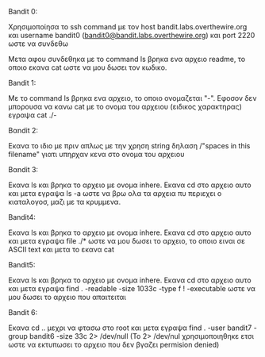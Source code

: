 Bandit 0:

Χρησιμοποίησα το ssh command με τον host bandit.labs.overthewire.org και username bandit0 (bandit0@bandit.labs.overthewire.org) και port 2220 ωστε να συνδεθω

Μετα αφου συνδεθηκα με το command ls βρηκα ενα αρχειο readme, το οποιο εκανα cat ωστε να μου δωσει τον κωδικο.  

Bandit 1:

Με το command ls βρηκα ενα αρχειο, το οποιο ονομαζεται "-". Εφοσον δεν μπορουσα να κανω cat με το ονομα του αρχειου (ειδικος χαρακτηρας) εγραψα cat ./-  

Βαndit 2:

Εκανα το ιδιο με πριν απλως με την χρηση  string δηλαση /"spaces in this filename" γιατι υπηρχαν κενα στο ονομα του αρχειου

Βαndit 3:

Εκανα ls και βρηκα το αρχειo με ονομα inhere. Εκανα cd στο αρχειο αυτο και μετα εγραψα ls -a ωστε να βρω ολα τα αρχεια πυ περιεχει ο κιαταλογοσ, μαζι με τα κρυμμενα. 

Bandit4:

Εκανα ls και βρηκα το αρχειo με ονομα inhere. Εκανα cd στο αρχειο αυτο και μετα εγραψα file ./* ωστε να μου δωσει το αρχειο, το οποιο ειναι σε ASCII text και μετα το εκανα cat

Bandit5:

Εκανα ls και βρηκα το αρχειo με ονομα inhere. Εκανα cd στο αρχειο αυτο και μετα εγραψα find . -readable -size 1033c -type f ! -executable  ωστε να μου δωσει το αρχειο που απαιτειται

Bandit 6:

Εκανα cd .. μεχρι να φτασω στο root και μετα εγραψα find . -user bandit7 -group bandit6 -size 33c 2> /dev/null (To 2> /dev/nul χρησιμοποιηθηκε ετσι ωστε να εκτυπωσει το αρχειο που δεν βγαζει permision denied)

